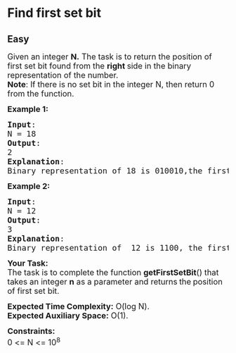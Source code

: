 # Find first set bit
## Easy
<div class="problems_problem_content__Xm_eO" style="user-select: auto;"><p style="user-select: auto;"><span style="font-size: 18px; user-select: auto;">Given an integer&nbsp;<strong style="user-select: auto;">N.</strong> The task is to return the position of first set bit found from the <strong style="user-select: auto;">right </strong>side in the binary representation of the number.<br style="user-select: auto;"><strong style="user-select: auto;">Note</strong>: If there is no set bit in the integer N, then return 0 from the function.&nbsp;&nbsp;</span></p>
<p style="user-select: auto;"><span style="font-size: 18px; user-select: auto;"><strong style="user-select: auto;">Example 1:</strong></span></p>
<pre style="user-select: auto;"><span style="font-size: 18px; user-select: auto;"><strong style="user-select: auto;">Input</strong>: <br style="user-select: auto;">N = 18
<strong style="user-select: auto;">Output</strong>: <br style="user-select: auto;">2
<strong style="user-select: auto;">Explanation</strong>: <br style="user-select: auto;">Binary representation of 18 is 010010,the first set bit from the right side is at position 2.</span></pre>
<p style="user-select: auto;"><span style="font-size: 18px; user-select: auto;"><strong style="user-select: auto;">Example 2:</strong></span></p>
<pre style="user-select: auto;"><span style="font-size: 18px; user-select: auto;"><strong style="user-select: auto;">Input</strong>: <br style="user-select: auto;">N = 12 
<strong style="user-select: auto;">Output</strong>: <br style="user-select: auto;">3 
<strong style="user-select: auto;">Explanation</strong>: <br style="user-select: auto;">Binary representation of  12 is 1100, the first set bit from the right side is at position 3.</span></pre>
<p style="user-select: auto;"><span style="font-size: 18px; user-select: auto;"><strong style="user-select: auto;">Your Task:</strong><br style="user-select: auto;">The task is to complete the function <strong style="user-select: auto;">getFirstSetBit</strong>() that takes an integer&nbsp;<strong style="user-select: auto;">n</strong>&nbsp;as a&nbsp;parameter and returns<strong style="user-select: auto;"> </strong>the<strong style="user-select: auto;">&nbsp;</strong>position of first set bit.</span></p>
<p style="user-select: auto;"><span style="font-size: 18px; user-select: auto;"><strong style="user-select: auto;">Expected Time Complexity:</strong>&nbsp;O(log N).<br style="user-select: auto;"><strong style="user-select: auto;">Expected Auxiliary Space:</strong>&nbsp;O(1).</span></p>
<p style="user-select: auto;"><span style="font-size: 18px; user-select: auto;"><strong style="user-select: auto;">Constraints:</strong><br style="user-select: auto;">0 &lt;= N &lt;= 10<sup style="user-select: auto;">8</sup></span></p></div>